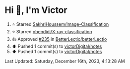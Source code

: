 <h1>Hi 👋, I'm Victor </h1>

<!--RECENT_ACTIVITY:start-->
1. ⭐ Starred [SakhriHoussem/Image-Classification](https://github.com/SakhriHoussem/Image-Classification)<br>
2. ⭐ Starred [obendidi/X-ray-classification](https://github.com/obendidi/X-ray-classification)<br>
3. 👍 Approved [#235](https://github.com/BetterLectio/betterLectio/pull/235#pullrequestreview-1777358544) in [BetterLectio/betterLectio](https://github.com/BetterLectio/betterLectio)<br>
4. ⬆️ Pushed 1 commit(s) to [victorDigital/notes](https://github.com/victorDigital/notes)<br>
5. ⬆️ Pushed 1 commit(s) to [victorDigital/notes](https://github.com/victorDigital/notes)<br>
<!--RECENT_ACTIVITY:end-->

<!--RECENT_ACTIVITY:last_update-->
Last Updated: Saturday, December 16th, 2023, 4:13:28 AM
<!--RECENT_ACTIVITY:last_update_end-->
